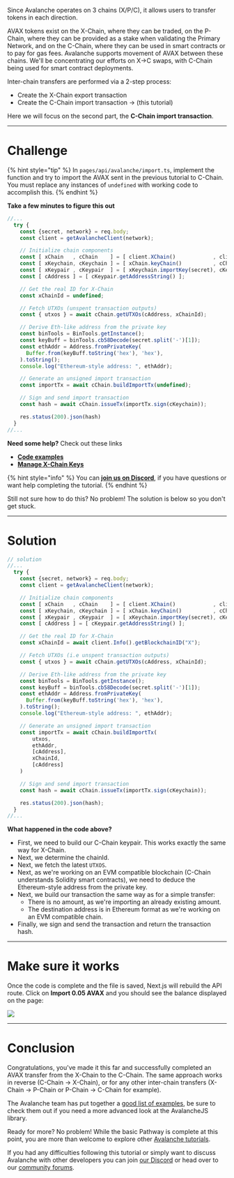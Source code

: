 Since Avalanche operates on 3 chains (X/P/C), it allows users to transfer tokens in each direction.

AVAX tokens exist on the X-Chain, where they can be traded, on the P-Chain, where they can be provided as a stake when validating the Primary Network, and on the C-Chain, where they can be used in smart contracts or to pay for gas fees. Avalanche supports movement of AVAX between these chains. We'll be concentrating our efforts on X->C swaps, with C-Chain being used for smart contract deployments.

Inter-chain transfers are performed via a 2-step process:

- Create the X-Chain export transaction
- Create the C-Chain import transaction -> (this tutorial)

Here we will focus on the second part, the **C-Chain import transaction**.

---

# Challenge

{% hint style="tip" %}
In `pages/api/avalanche/import.ts`, implement the function and try to import the AVAX sent in the previous tutorial to C-Chain. You must replace any instances of `undefined` with working code to accomplish this.
{% endhint %}

**Take a few minutes to figure this out**

```typescript
//...
  try {
    const {secret, network} = req.body;
    const client = getAvalancheClient(network);

    // Initialize chain components
    const [ xChain   , cChain    ] = [ client.XChain()            , client.CChain()             ];
    const [ xKeychain, cKeychain ] = [ xChain.keyChain()          , cChain.keyChain()           ];
    const [ xKeypair , cKeypair  ] = [ xKeychain.importKey(secret), cKeychain.importKey(secret) ];
    const [ cAddress ] = [ cKeypair.getAddressString() ];

    // Get the real ID for X-Chain
    const xChainId = undefined;

    // Fetch UTXOs (unspent transaction outputs)
    const { utxos } = await cChain.getUTXOs(cAddress, xChainId);

    // Derive Eth-like address from the private key
    const binTools = BinTools.getInstance();
    const keyBuff = binTools.cb58Decode(secret.split('-')[1]);
    const ethAddr = Address.fromPrivateKey(
      Buffer.from(keyBuff.toString('hex'), 'hex'),
    ).toString();
    console.log("Ethereum-style address: ", ethAddr);

    // Generate an unsigned import transaction
    const importTx = await cChain.buildImportTx(undefined);

    // Sign and send import transaction
    const hash = await cChain.issueTx(importTx.sign(cKeychain));

    res.status(200).json(hash)
  }
//...
```

**Need some help?** Check out these links

- [**Code examples**](https://github.com/ava-labs/avalanchejs/tree/master/examples/avm)
- [**Manage X-Chain Keys**](https://docs.avax.network/build/tools/avalanchejs/manage-x-chain-keys)

{% hint style="info" %}
You can [**join us on Discord**](https://discord.gg/fszyM7K), if you have questions or want help completing the tutorial.
{% endhint %}

Still not sure how to do this? No problem! The solution is below so you don't get stuck.

---

# Solution

```typescript
// solution
//...
  try {
    const {secret, network} = req.body;
    const client = getAvalancheClient(network);

    // Initialize chain components
    const [ xChain   , cChain    ] = [ client.XChain()            , client.CChain()             ];
    const [ xKeychain, cKeychain ] = [ xChain.keyChain()          , cChain.keyChain()           ];
    const [ xKeypair , cKeypair  ] = [ xKeychain.importKey(secret), cKeychain.importKey(secret) ];
    const [ cAddress ] = [ cKeypair.getAddressString() ];

    // Get the real ID for X-Chain
    const xChainId = await client.Info().getBlockchainID("X");

    // Fetch UTXOs (i.e unspent transaction outputs)
    const { utxos } = await cChain.getUTXOs(cAddress, xChainId);

    // Derive Eth-like address from the private key
    const binTools = BinTools.getInstance();
    const keyBuff = binTools.cb58Decode(secret.split('-')[1]);
    const ethAddr = Address.fromPrivateKey(
      Buffer.from(keyBuff.toString('hex'), 'hex'),
    ).toString();
    console.log("Ethereum-style address: ", ethAddr);

    // Generate an unsigned import transaction
    const importTx = await cChain.buildImportTx(
        utxos,
        ethAddr,
        [cAddress],
        xChainId,
        [cAddress]
    )

    // Sign and send import transaction
    const hash = await cChain.issueTx(importTx.sign(cKeychain));

    res.status(200).json(hash);
  }
//...
```

**What happened in the code above?**

- First, we need to build our C-Chain keypair. This works exactly the same way for X-Chain.
- Next, we determine the chainId.
- Next, we fetch the latest `UTXOS`.
- Next, as we're working on an EVM compatible blockchain (C-Chain understands Solidity smart contracts), we need to deduce the Ethereum-style address from the private key.
- Next, we build our transaction the same way as for a simple transfer:
  - There is no amount, as we're importing an already existing amount.
  - The destination address is in Ethereum format as we're working on an EVM compatible chain.
- Finally, we sign and send the transaction and return the transaction hash.

---

# Make sure it works

Once the code is complete and the file is saved, Next.js will rebuild the API route. Click on **Import 0.05 AVAX** and you should see the balance displayed on the page:

![](../../../.gitbook/assets/pathways/avalanche/avalanche-import.gif)

---

# Conclusion

Congratulations, you've made it this far and successfully completed an AVAX transfer from the X-Chain to the C-Chain. The same approach works in reverse (C-Chain -> X-Chain), or for any other inter-chain transfers (X-Chain -> P-Chain or P-Chain -> C-Chain for example).

The Avalanche team has put together a [good list of examples](https://github.com/ava-labs/avalanchejs/tree/master/examples/avm), be sure to check them out if you need a more advanced look at the AvalancheJS library.

Ready for more? No problem! While the basic Pathway is complete at this point, you are more than welcome to explore other [Avalanche tutorials](https://learn.figment.io/protocols/avalanche).

If you had any difficulties following this tutorial or simply want to discuss Avalanche with other developers you can join [our Discord](https://discord.gg/fszyM7K) or head over to our [community forums](https://community.figment.io).
